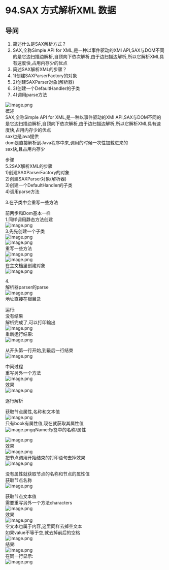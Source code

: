 # 94.SAX 方式解析XML 数据

<a name="pYuoj"></a>
## 导问
1. 简述什么是SAX解析方式？
  1. SAX,全称Simple API for XML,是一种以事件驱动的XMl API,SAX与DOM不同的是它边扫描边解析,自顶向下依次解析,由于边扫描边解析,所以它解析XML具有速度快,占用内存少的优点
2. 简述SAX解析XML的步骤？
  1. 1)创建SAXParserFactory的对象
  1. 2)创建SAXParser对象(解析器)
  1. 3)创建一个DefaultHandler的子类
  1. 4)调用parse方法

![image.png](https://cdn.nlark.com/yuque/0/2019/png/349894/1560304058878-46bbbbe9-e4cf-4877-843c-cb86df03f125.png#align=left&display=inline&height=140&name=image.png&originHeight=279&originWidth=748&size=152898&status=done&width=374)<br />概述<br />SAX,全称Simple API for XML,是一种以事件驱动的XMl API,SAX与DOM不同的是它边扫描边解析,自顶向下依次解析,由于边扫描边解析,所以它解析XML具有速度快,占用内存少的优点<br />sax也是java提供<br />dom是直接解析到Java程序中来,调用的时候一次性加载进来的<br />sax快,且占用内存少

步骤<br />5.2SAX解析XML的步骤<br />1)创建SAXParserFactory的对象<br />2)创建SAXParser对象(解析器)<br />3)创建一个DefaultHandler的子类<br />4)调用parse方法


3.在子类中会重写一些方法


前两步和Dom基本一样<br />1.同样调用静态方法创建<br />![image.png](https://cdn.nlark.com/yuque/0/2019/png/349894/1560304271144-23040402-a719-4b35-8567-553faed42b55.png#align=left&display=inline&height=138&name=image.png&originHeight=275&originWidth=1091&size=269932&status=done&width=545.5)<br />3.先先创建一个子类<br />![image.png](https://cdn.nlark.com/yuque/0/2019/png/349894/1560304416700-6e31eea0-5ca5-413d-b48e-84fd8ef222d9.png#align=left&display=inline&height=266&name=image.png&originHeight=531&originWidth=711&size=189870&status=done&width=355.5)<br />![image.png](https://cdn.nlark.com/yuque/0/2019/png/349894/1560304362069-0007a38f-dce1-4475-a70d-476bb735e548.png#align=left&display=inline&height=108&name=image.png&originHeight=216&originWidth=484&size=64899&status=done&width=242)<br />重写一些方法<br />![image.png](https://cdn.nlark.com/yuque/0/2019/png/349894/1560304483126-8eeb5940-b330-406a-a87d-07b6c1ceef6e.png#align=left&display=inline&height=168&name=image.png&originHeight=335&originWidth=963&size=204502&status=done&width=481.5)<br />![image.png](https://cdn.nlark.com/yuque/0/2019/png/349894/1560304504596-7f5ee573-18cd-43e7-b5a0-a1e2c13f5bf8.png#align=left&display=inline&height=165&name=image.png&originHeight=329&originWidth=847&size=195773&status=done&width=423.5)<br />在主文档里创建对象<br />![image.png](https://cdn.nlark.com/yuque/0/2019/png/349894/1560304530650-c5fe511d-6f66-4e87-9d7e-16291c4713f3.png#align=left&display=inline&height=33&name=image.png&originHeight=66&originWidth=769&size=69342&status=done&width=384.5)

4.<br />解析器parser的parse<br />![image.png](https://cdn.nlark.com/yuque/0/2019/png/349894/1560304631730-f689edd1-e96a-4b40-b536-9e72059879a2.png#align=left&display=inline&height=31&name=image.png&originHeight=61&originWidth=562&size=39803&status=done&width=281)<br />地址直接在根目录

运行:<br />没有结果<br />解析完成了,可以打印输出<br />![image.png](https://cdn.nlark.com/yuque/0/2019/png/349894/1560304689999-e530672d-3b12-4f4d-93fb-6895971f17c1.png#align=left&display=inline&height=256&name=image.png&originHeight=511&originWidth=882&size=343173&status=done&width=441)<br />重新运行结果:<br />![image.png](https://cdn.nlark.com/yuque/0/2019/png/349894/1560304705290-f1688095-9539-4f87-a8ca-93d162d192e4.png#align=left&display=inline&height=67&name=image.png&originHeight=133&originWidth=278&size=41760&status=done&width=139)

从开头第一行开始,到最后一行结束<br />![image.png](https://cdn.nlark.com/yuque/0/2019/png/349894/1560304738450-3fddcf7a-fddb-4846-aa3f-e89749e05ea1.png#align=left&display=inline&height=240&name=image.png&originHeight=480&originWidth=827&size=281918&status=done&width=413.5)

中间过程<br />重写另外一个方法<br />![image.png](https://cdn.nlark.com/yuque/0/2019/png/349894/1560304878034-ebd085a7-d388-434c-82d4-e247e7eaafd9.png#align=left&display=inline&height=258&name=image.png&originHeight=515&originWidth=1042&size=443919&status=done&width=521)<br />效果<br />![image.png](https://cdn.nlark.com/yuque/0/2019/png/349894/1560304936094-479672f2-b8c1-477f-b149-bd13c1702167.png#align=left&display=inline&height=356&name=image.png&originHeight=712&originWidth=621&size=341154&status=done&width=310.5)

逐行解析

获取节点属性,名称和文本值<br />![image.png](https://cdn.nlark.com/yuque/0/2019/png/349894/1560305025692-a8e5b6d8-c43c-49ca-a982-538b97e61c83.png#align=left&display=inline&height=160&name=image.png&originHeight=319&originWidth=793&size=224079&status=done&width=396.5)<br />只有book有属性值,现在就获取其属性值<br />![image.png](https://cdn.nlark.com/yuque/0/2019/png/349894/1560305170535-caaf5dfd-47e4-495d-bd5a-37ede3231eb2.png#align=left&display=inline&height=63&name=image.png&originHeight=126&originWidth=618&size=41062&status=done&width=309)qName:标签中的名称/属性

![image.png](https://cdn.nlark.com/yuque/0/2019/png/349894/1560305240002-8a669c44-286b-460a-a534-9a46d6466f2d.png#align=left&display=inline&height=246&name=image.png&originHeight=492&originWidth=1059&size=464742&status=done&width=529.5)<br />效果<br />![image.png](https://cdn.nlark.com/yuque/0/2019/png/349894/1560305258689-b72256c3-7a38-48e0-b19e-eab6fb434649.png#align=left&display=inline&height=162&name=image.png&originHeight=323&originWidth=535&size=154296&status=done&width=267.5)<br />把节点调用开始结束的打印语句去掉效果<br />![image.png](https://cdn.nlark.com/yuque/0/2019/png/349894/1560305304257-3a7fa1a1-1808-44f1-8dea-fa4f65d3feba.png#align=left&display=inline&height=184&name=image.png&originHeight=368&originWidth=962&size=204648&status=done&width=481)

没有属性就获取节点的名称和节点的属性值<br />获取节点名称<br />![image.png](https://cdn.nlark.com/yuque/0/2019/png/349894/1560305391924-68125652-aec5-463e-9178-77ed961306fa.png#align=left&display=inline&height=386&name=image.png&originHeight=771&originWidth=1130&size=638922&status=done&width=565)

获取节点文本值<br />需要重写另外一个方法characters<br />![image.png](https://cdn.nlark.com/yuque/0/2019/png/349894/1560305506076-1449ca31-bc86-4716-a9d5-9352cd92daee.png#align=left&display=inline&height=97&name=image.png&originHeight=193&originWidth=992&size=186949&status=done&width=496)<br />效果<br />![image.png](https://cdn.nlark.com/yuque/0/2019/png/349894/1560305524932-c8d1f89b-73b5-4d9a-8b1b-007507a7e402.png#align=left&display=inline&height=277&name=image.png&originHeight=553&originWidth=488&size=115241&status=done&width=244)<br />空文本也属于内容,这里同样去掉空文本<br />如果value不等于空,就去掉前后的空格<br />![image.png](https://cdn.nlark.com/yuque/0/2019/png/349894/1560305677343-8e70f1d1-41f3-4ed6-ab94-dc419eba30a0.png#align=left&display=inline&height=134&name=image.png&originHeight=268&originWidth=978&size=202132&status=done&width=489)<br />结果:<br />![image.png](https://cdn.nlark.com/yuque/0/2019/png/349894/1560305720600-e3241838-4300-495c-84e6-014640d680db.png#align=left&display=inline&height=173&name=image.png&originHeight=346&originWidth=446&size=124510&status=done&width=223)<br />在同一行显示:<br />![image.png](https://cdn.nlark.com/yuque/0/2019/png/349894/1560305783296-8124e1a1-28f4-4f39-a553-6d691bd6414e.png#align=left&display=inline&height=374&name=image.png&originHeight=747&originWidth=1117&size=636966&status=done&width=558.5)

